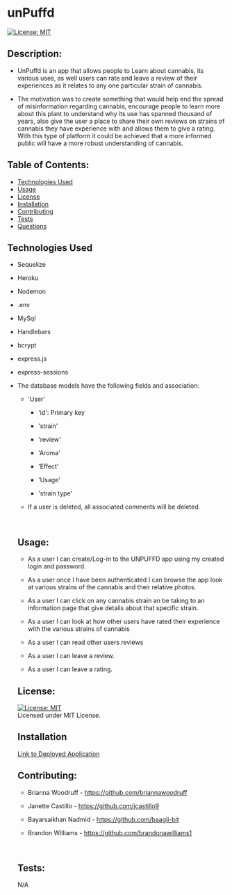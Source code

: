  # unPuffd
  [![License: MIT](https://img.shields.io/badge/License-MIT-yellow.svg)](https://opensource.org/licenses/MIT)

  ## Description:

  * UnPuffd is an app that allows people to Learn about cannabis, its various uses, as well users can rate and leave  a review of their experiences as it relates to any one particular strain of cannabis.

  * The motivation was to create something that would help end the spread of misinformation regarding cannabis, encourage people to learn more about this plant to understand why its use has spanned thousand of years, also give the user a place to share their own reviews on strains of cannabis they have experience with and allows them to give a rating. With this type of platform it could be achieved that a more informed public will have a more robust understanding of cannabis.

## Table of Contents:
  * [Technologies Used](#technologies)
  * [Usage](#usage)
  * [License](#license)
  * [Installation](#installation)
  * [Contributing](#contributing)
  * [Tests](#tests)
  * [Questions](#questions)

## Technologies Used

 * Sequelize

 * Heroku

 * Nodemon

 * .env

 * MySql

 * Handlebars

 * bcrypt

 * express.js

 * express-sessions



* The database models have the following fields and association:
    
    * 'User'

        * 'id': Primary key

        * 'strain'

        * 'review'

        * 'Aroma'

        * 'Effect'

        * 'Usage'

        * 'strain type'

    * If a user is deleted, all associated comments will be deleted.


  
  <br />


  ## Usage:
  
  * As a user I can create/Log-in to the UNPUFFD app using my created login and password.

  * As a user once I have been authenticated I can browse the app look at various strains of the cannabis and their relative photos.

  * As a user I can click on any cannabis strain an be taking to an information page that give details about that specific strain.

  * As a user I can look at how other users have rated their experience with the various strains of cannabis 

  * As a user I can read other users reviews

  * As a user I can leave a review.

  * As a user I can leave a rating.


  ## License: 
  [![License: MIT](https://img.shields.io/badge/License-MIT-yellow.svg)](https://opensource.org/licenses/MIT)
  <br />
  Licensed under MIT License.
  <br />
  
   ## Installation
  [Link to Deployed Application](https://unpuffd.herokuapp.com/)

  ## Contributing:
  
  * Brianna Woodruff - https://github.com/briannawoodruff 

  * Janette Castillo - https://github.com/jcastillo9 

  * Bayarsaikhan Nadmid - https://github.com/baagii-bit

  * Brandon Williams - https://github.com/brandonawilliams1


  <br />

  ## Tests:
  N/A
  <br />